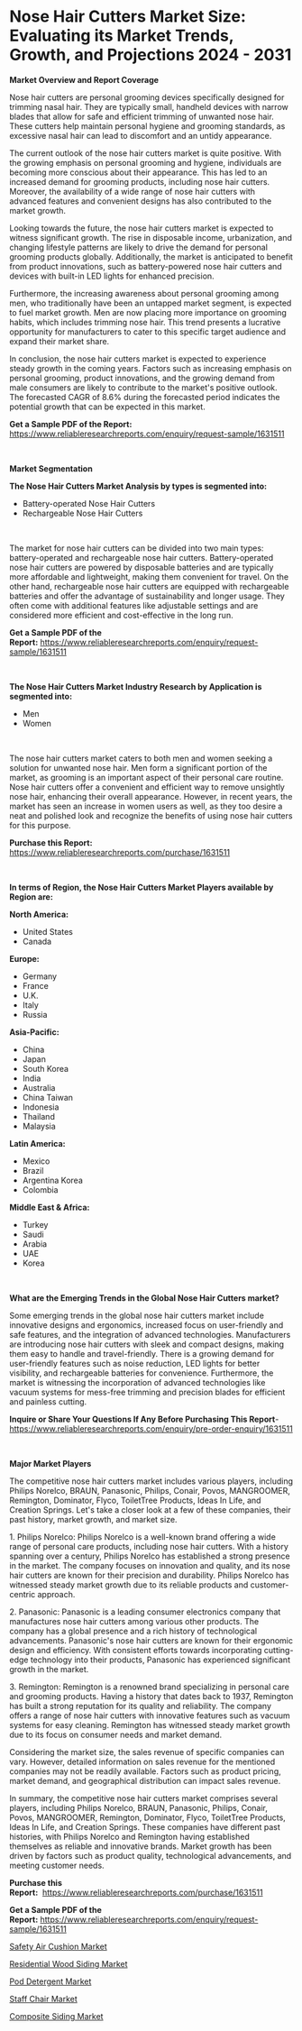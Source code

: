 <p><h1>Nose Hair Cutters Market Size: Evaluating its Market Trends, Growth, and Projections 2024 - 2031</h1></p><p><strong>Market Overview and Report Coverage</strong></p>
<p><p>Nose hair cutters are personal grooming devices specifically designed for trimming nasal hair. They are typically small, handheld devices with narrow blades that allow for safe and efficient trimming of unwanted nose hair. These cutters help maintain personal hygiene and grooming standards, as excessive nasal hair can lead to discomfort and an untidy appearance.</p><p>The current outlook of the nose hair cutters market is quite positive. With the growing emphasis on personal grooming and hygiene, individuals are becoming more conscious about their appearance. This has led to an increased demand for grooming products, including nose hair cutters. Moreover, the availability of a wide range of nose hair cutters with advanced features and convenient designs has also contributed to the market growth.</p><p>Looking towards the future, the nose hair cutters market is expected to witness significant growth. The rise in disposable income, urbanization, and changing lifestyle patterns are likely to drive the demand for personal grooming products globally. Additionally, the market is anticipated to benefit from product innovations, such as battery-powered nose hair cutters and devices with built-in LED lights for enhanced precision.</p><p>Furthermore, the increasing awareness about personal grooming among men, who traditionally have been an untapped market segment, is expected to fuel market growth. Men are now placing more importance on grooming habits, which includes trimming nose hair. This trend presents a lucrative opportunity for manufacturers to cater to this specific target audience and expand their market share.</p><p>In conclusion, the nose hair cutters market is expected to experience steady growth in the coming years. Factors such as increasing emphasis on personal grooming, product innovations, and the growing demand from male consumers are likely to contribute to the market's positive outlook. The forecasted CAGR of 8.6% during the forecasted period indicates the potential growth that can be expected in this market.</p></p>
<p><strong>Get a Sample PDF of the Report:</strong> <a href="https://www.reliableresearchreports.com/enquiry/request-sample/1631511">https://www.reliableresearchreports.com/enquiry/request-sample/1631511</a></p>
<p>&nbsp;</p>
<p><strong>Market Segmentation</strong></p>
<p><strong>The Nose Hair Cutters Market Analysis by types is segmented into:</strong></p>
<p><ul><li>Battery-operated Nose Hair Cutters</li><li>Rechargeable Nose Hair Cutters</li></ul></p>
<p>&nbsp;</p>
<p><p>The market for nose hair cutters can be divided into two main types: battery-operated and rechargeable nose hair cutters. Battery-operated nose hair cutters are powered by disposable batteries and are typically more affordable and lightweight, making them convenient for travel. On the other hand, rechargeable nose hair cutters are equipped with rechargeable batteries and offer the advantage of sustainability and longer usage. They often come with additional features like adjustable settings and are considered more efficient and cost-effective in the long run.</p></p>
<p><strong>Get a Sample PDF of the Report:</strong>&nbsp;<a href="https://www.reliableresearchreports.com/enquiry/request-sample/1631511">https://www.reliableresearchreports.com/enquiry/request-sample/1631511</a></p>
<p>&nbsp;</p>
<p><strong>The Nose Hair Cutters Market Industry Research by Application is segmented into:</strong></p>
<p><ul><li>Men</li><li>Women</li></ul></p>
<p>&nbsp;</p>
<p><p>The nose hair cutters market caters to both men and women seeking a solution for unwanted nose hair. Men form a significant portion of the market, as grooming is an important aspect of their personal care routine. Nose hair cutters offer a convenient and efficient way to remove unsightly nose hair, enhancing their overall appearance. However, in recent years, the market has seen an increase in women users as well, as they too desire a neat and polished look and recognize the benefits of using nose hair cutters for this purpose.</p></p>
<p><strong>Purchase this Report:</strong>&nbsp; <a href="https://www.reliableresearchreports.com/purchase/1631511">https://www.reliableresearchreports.com/purchase/1631511</a></p>
<p>&nbsp;</p>
<p><strong>In terms of Region, the Nose Hair Cutters Market Players available by Region are:</strong></p>
<p>
    <p> <strong> North America: </strong>
        <ul>
            <li>United States</li>
            <li>Canada</li>
        </ul>
        </p> 
    <p> <strong> Europe: </strong>
        <ul>
            <li>Germany</li>
            <li>France</li>
            <li>U.K.</li>
            <li>Italy</li>
            <li>Russia</li>
        </ul>
        </p> 
    <p> <strong> Asia-Pacific: </strong>
        <ul>
            <li>China</li>
            <li>Japan</li>
            <li>South Korea</li>
            <li>India</li>
            <li>Australia</li>
            <li>China Taiwan</li>
            <li>Indonesia</li>
            <li>Thailand</li>
            <li>Malaysia</li>
        </ul>
        </p> 
    <p> <strong> Latin America: </strong>
        <ul>
            <li>Mexico</li>
            <li>Brazil</li>
            <li>Argentina Korea</li>
            <li>Colombia</li>
        </ul>
        </p> 
    <p> <strong> Middle East & Africa: </strong>
        <ul>
            <li>Turkey</li>
            <li>Saudi</li>
            <li>Arabia</li>
            <li>UAE</li>
            <li>Korea</li>
        </ul>
    </p>
    </p>
<p>&nbsp;</p>
<p><strong>What are the Emerging Trends in the Global Nose Hair Cutters market?</strong></p>
<p><p>Some emerging trends in the global nose hair cutters market include innovative designs and ergonomics, increased focus on user-friendly and safe features, and the integration of advanced technologies. Manufacturers are introducing nose hair cutters with sleek and compact designs, making them easy to handle and travel-friendly. There is a growing demand for user-friendly features such as noise reduction, LED lights for better visibility, and rechargeable batteries for convenience. Furthermore, the market is witnessing the incorporation of advanced technologies like vacuum systems for mess-free trimming and precision blades for efficient and painless cutting.</p></p>
<p><strong>Inquire or Share Your Questions If Any Before Purchasing This Report</strong>- <a href="https://www.reliableresearchreports.com/enquiry/pre-order-enquiry/1631511">https://www.reliableresearchreports.com/enquiry/pre-order-enquiry/1631511</a></p>
<p>&nbsp;</p>
<p><strong>Major Market Players</strong></p>
<p><p>The competitive nose hair cutters market includes various players, including Philips Norelco, BRAUN, Panasonic, Philips, Conair, Povos, MANGROOMER, Remington, Dominator, Flyco, ToiletTree Products, Ideas In Life, and Creation Springs. Let's take a closer look at a few of these companies, their past history, market growth, and market size.</p><p>1. Philips Norelco: Philips Norelco is a well-known brand offering a wide range of personal care products, including nose hair cutters. With a history spanning over a century, Philips Norelco has established a strong presence in the market. The company focuses on innovation and quality, and its nose hair cutters are known for their precision and durability. Philips Norelco has witnessed steady market growth due to its reliable products and customer-centric approach.</p><p>2. Panasonic: Panasonic is a leading consumer electronics company that manufactures nose hair cutters among various other products. The company has a global presence and a rich history of technological advancements. Panasonic's nose hair cutters are known for their ergonomic design and efficiency. With consistent efforts towards incorporating cutting-edge technology into their products, Panasonic has experienced significant growth in the market.</p><p>3. Remington: Remington is a renowned brand specializing in personal care and grooming products. Having a history that dates back to 1937, Remington has built a strong reputation for its quality and reliability. The company offers a range of nose hair cutters with innovative features such as vacuum systems for easy cleaning. Remington has witnessed steady market growth due to its focus on consumer needs and market demand.</p><p>Considering the market size, the sales revenue of specific companies can vary. However, detailed information on sales revenue for the mentioned companies may not be readily available. Factors such as product pricing, market demand, and geographical distribution can impact sales revenue.</p><p>In summary, the competitive nose hair cutters market comprises several players, including Philips Norelco, BRAUN, Panasonic, Philips, Conair, Povos, MANGROOMER, Remington, Dominator, Flyco, ToiletTree Products, Ideas In Life, and Creation Springs. These companies have different past histories, with Philips Norelco and Remington having established themselves as reliable and innovative brands. Market growth has been driven by factors such as product quality, technological advancements, and meeting customer needs.</p></p>
<p><strong>Purchase this Report:</strong>&nbsp;&nbsp;<a href="https://www.reliableresearchreports.com/purchase/1631511">https://www.reliableresearchreports.com/purchase/1631511</a></p>
<p></p>
<p><strong>Get a Sample PDF of the Report:</strong>&nbsp;<a href="https://www.reliableresearchreports.com/enquiry/request-sample/1631511">https://www.reliableresearchreports.com/enquiry/request-sample/1631511</a></p>
<p><p><a href="https://github.com/luckyshygirl/Market-Research-Report-List-2/blob/main/safety-air-cushion-market.md">Safety Air Cushion Market</a></p><p><a href="https://github.com/gulaimolin/Market-Research-Report-List-2/blob/main/residential-wood-siding-market.md">Residential Wood Siding Market</a></p><p><a href="https://github.com/vimar16th/Market-Research-Report-List-2/blob/main/pod-detergent-market.md">Pod Detergent Market</a></p><p><a href="https://github.com/sofayahoo2023/Market-Research-Report-List-2/blob/main/staff-chair-market.md">Staff Chair Market</a></p><p><a href="https://github.com/gdfhhhj/Market-Research-Report-List-2/blob/main/composite-siding-market.md">Composite Siding Market</a></p></p>